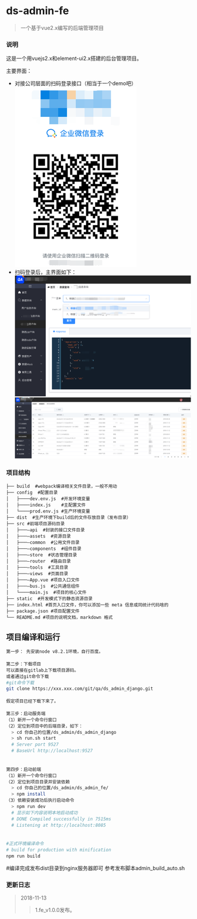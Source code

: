 # ds-admin-fe
> 一个基于vue2.x编写的后端管理项目

### 说明

  这是一个用vuejs2.x和element-ui2.x搭建的后台管理项目。

  主要界面：
  - 对接公司层面的扫码登录接口（相当于一个demo吧）
    ![扫码登录.png](./pics_for_README/扫码登录.png)
  - 扫码登录后，主界面如下：
    ![主界面.png](./pics_for_README/主界面.png)
    ![主界面2.png](./pics_for_README/主界面2.png)

### 项目结构
```
├── build  #webpack编译相关文件目录，一般不用动
├── config  #配置目录
│   ├────dev.env.js  #开发环境变量
│   ├────index.js    #主配置文件
│   └────prod.env.js #生产环境变量
├── dist  #生产环境下build后的文件存放目录（发布目录）
├── src #前端项目源码目录
│   ├───—api  #封装的接口文件目录
│   ├───—assets  #资源目录
│   ├───—common  #公用文件目录
│   ├───—components  #组件目录
│   ├───—store  #状态管理目录
│   ├───—router  #路由目录
│   ├───—tools  #工具目录
│   ├───—views  #页面目录
│   ├───—App.vue #项目入口文件
│   ├───—bus.js  #公共通信组件
│   └────main.js  #项目的核心文件
├── static  #开发模式下的静态资源目录
├── index.html #首页入口文件，你可以添加一些 meta 信息或同统计代码啥的
├── package.json #项目配置文件
└── README.md #项目的说明文档，markdown 格式
```

## 项目编译和运行

``` bash
第一步： 先安装node v8.2.1环境，自行百度。

第二步：下载项目
可以直接在gitlab上下载项目源码。
或者通过git命令下载
#git命令下载
git clone https://xxx.xxx.com/git/qa/ds_admin_django.git

假定项目已经下载下来了。

第三步：启动服务端
（1）新开一个命令行窗口
（2）定位到项目中的后端目录，如下：
  > cd 你自己的位置/ds_admin/ds_admin_django
  > sh run.sh start
  # Server port 9527
  # BaseUrl http://localhost:9527


第四步：启动前端
（1）新开一个命令行窗口
（2）定位到项目目录并安装依赖
  > cd 你自己的位置/ds_admin/ds_admin_fe/
  > npm install
（3）依赖安装成功后执行启动命令
  > npm run dev
  # 显示如下内容说明本地启动成功
  # DONE Compiled successfully in 7515ms
  # Listening at http://localhost:8085


#正式环境编译命令
# build for production with minification
npm run build

```
#编译完成发布dist目录到nginx服务器即可
参考发布脚本admin_build_auto.sh

### 更新日志
> 2018-11-13
 >> 1.fe_v1.0.0发布。
